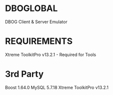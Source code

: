 # DBOGLOBAL
 DBOG Client & Server Emulator

# REQUIREMENTS
 Xtreme ToolkitPro v13.2.1 - Required for Tools

# 3rd Party
 Boost 1.64.0
 MySQL 5.7.18
 Xtreme ToolkitPro v13.2.1